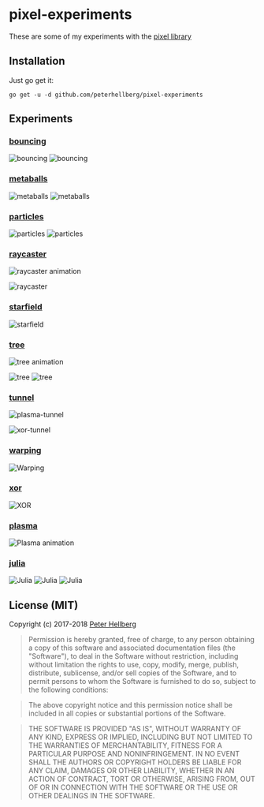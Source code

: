 # pixel-experiments

These are some of my experiments with the [pixel library](https://github.com/faiface/pixel)

## Installation

Just go get it:

```
go get -u -d github.com/peterhellberg/pixel-experiments
```

## Experiments

### [bouncing](/bouncing)

![bouncing](https://user-images.githubusercontent.com/565124/32401910-7cd87fb2-c119-11e7-8121-7fb46e5e11a8.gif)
![bouncing](https://user-images.githubusercontent.com/565124/32391018-da783e62-c0d0-11e7-9981-07fcbd946432.gif)

### [metaballs](/metaballs)

![metaballs](https://user-images.githubusercontent.com/565124/31692148-ec0a23a6-b398-11e7-9d04-6f3b1f01393d.gif)
![metaballs](https://user-images.githubusercontent.com/565124/31692972-7575c6a6-b39c-11e7-9de1-1d1c9a04e617.gif)

### [particles](/particles)

![particles](https://user-images.githubusercontent.com/565124/28490620-e47474c4-6ede-11e7-856f-00aa72ca6aa2.gif)
![particles](https://user-images.githubusercontent.com/565124/28492208-29f66672-6eff-11e7-8222-0b25fa9539e6.gif)

### [raycaster](/raycaster)

![raycaster animation](https://user-images.githubusercontent.com/565124/31828029-798e6620-b5b9-11e7-96b7-fda540755745.gif)

![raycaster](https://user-images.githubusercontent.com/565124/31826180-a464ef40-b5b4-11e7-9b74-57d2b67b29b4.png)

### [starfield](/starfield)

![starfield](https://user-images.githubusercontent.com/565124/32411599-a5fcba72-c1df-11e7-8730-a570470a4eee.gif)

### [tree](/tree)

![tree animation](https://user-images.githubusercontent.com/565124/29730798-1aae495c-89e2-11e7-8071-3359f3c74088.gif)

![tree](https://user-images.githubusercontent.com/565124/29733012-84136aa4-89eb-11e7-98a7-7f60b7ba6399.png)
![tree](https://user-images.githubusercontent.com/565124/29735431-36e99682-89f9-11e7-9027-99a0f06b0ff1.png)

### [tunnel](/tunnel)

![plasma-tunnel](https://cloud.githubusercontent.com/assets/565124/25528930/48bc195c-2c20-11e7-8db8-d3b01b4a8903.gif)

![xor-tunnel](https://cloud.githubusercontent.com/assets/565124/25475885/8f018e6c-2b38-11e7-9a9e-9ca281f99c1b.png)

### [warping](/warping)

![Warping](https://user-images.githubusercontent.com/565124/30237177-f138eed2-952c-11e7-9a13-02319e8d18aa.png)

### [xor](/xor.go)

![XOR](https://assets.c7.se/screenshots/xor-20170426-001349.png)

### [plasma](/plasma.go)

![Plasma animation](http://assets.c7.se/viz/plasma-progress-010.gif)

### [julia](/julia.go)

![Julia](https://user-images.githubusercontent.com/565124/27253135-194ee39a-536f-11e7-9a0e-23dc3f71f994.gif)
![Julia](https://user-images.githubusercontent.com/565124/27253145-36513b8c-536f-11e7-9de4-713777101881.png)
![Julia](https://user-images.githubusercontent.com/565124/27253409-6892a63a-5374-11e7-8887-4d090c18e107.png)

## License (MIT)

Copyright (c) 2017-2018 [Peter Hellberg](https://c7.se/)

> Permission is hereby granted, free of charge, to any person obtaining
> a copy of this software and associated documentation files (the
> "Software"), to deal in the Software without restriction, including
> without limitation the rights to use, copy, modify, merge, publish,
> distribute, sublicense, and/or sell copies of the Software, and to
> permit persons to whom the Software is furnished to do so, subject to
> the following conditions:

> The above copyright notice and this permission notice shall be
> included in all copies or substantial portions of the Software.

> THE SOFTWARE IS PROVIDED "AS IS", WITHOUT WARRANTY OF ANY KIND,
> EXPRESS OR IMPLIED, INCLUDING BUT NOT LIMITED TO THE WARRANTIES OF
> MERCHANTABILITY, FITNESS FOR A PARTICULAR PURPOSE AND
> NONINFRINGEMENT. IN NO EVENT SHALL THE AUTHORS OR COPYRIGHT HOLDERS BE
> LIABLE FOR ANY CLAIM, DAMAGES OR OTHER LIABILITY, WHETHER IN AN ACTION
> OF CONTRACT, TORT OR OTHERWISE, ARISING FROM, OUT OF OR IN CONNECTION
> WITH THE SOFTWARE OR THE USE OR OTHER DEALINGS IN THE SOFTWARE.
